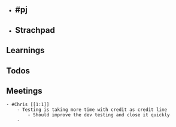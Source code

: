 - #pj
	-
- ## Strachpad
## Learnings
## Todos
## Meetings
	- #Chris [[1:1]]
		- Testing is taking more time with credit as credit line
			- Should improve the dev testing and close it quickly
		-